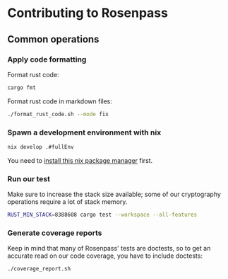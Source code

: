 # Contributing to Rosenpass

## Common operations

### Apply code formatting

Format rust code:

```bash
cargo fmt
```

Format rust code in markdown files:

```bash
./format_rust_code.sh --mode fix
```

### Spawn a development environment with nix

```bash
nix develop .#fullEnv
```

You need to [install this nix package manager](https://wiki.archlinux.org/title/Nix) first.

### Run our test

Make sure to increase the stack size available; some of our cryptography operations require a lot of stack memory.

```bash
RUST_MIN_STACK=8388608 cargo test --workspace --all-features
```

### Generate coverage reports

Keep in mind that many of Rosenpass' tests are doctests, so to get an accurate read on our code coverage, you have to include doctests:

```bash
./coverage_report.sh
```

